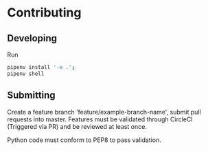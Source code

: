 # Contributing

## Developing
Run
``` bash
pipenv install '-e .';
pipenv shell
```

## Submitting
Create a feature branch 'feature/example-branch-name', submit pull requests into master. Features must be validated through CircleCI (Triggered via PR) and be reviewed at least once.

Python code must conform to PEP8 to pass validation.
